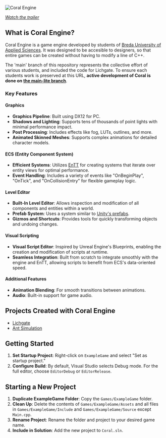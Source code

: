 ![Coral Engine](https://github.com/user-attachments/assets/aade2fbe-e69b-42ac-8b51-98d9ab0cd3c1)

[*Watch the trailer*](https://youtu.be/Z4UFHaJ_ulQ?si=YbU7SAVAXNSH-myE)

## What is Coral Engine?

Coral Engine is a game engine developed by students of [Breda University of Applied Sciences](https://www.buas.nl/en/programmes/creative-media-and-game-technologies). It was designed to be accesible to designers, so that entire games can be created without having to modify a line of C++.

The 'main' branch of this repository represents the collective effort of various students, and included the code for Lichgate. To ensure each students work is preserved at this URL, **active development of Coral is done on [the main-lite branch](https://github.com/GuusKemperman/CoralEngine/tree/main-lite)**.

### Key Features

#### Graphics
- **Graphics Pipeline**: Built using DX12 for PC.
- **Shadows and Lighting**: Supports tens of thousands of point lights with minimal performance impact.
- **Post Processing**: Includes effects like fog, LUTs, outlines, and more.
- **Animated Skinned Meshes**: Supports complex animations for detailed character models.

#### ECS (Entity Component System)
- **Efficient Systems**: Utilizes [EnTT](https://github.com/skypjack/entt) for creating systems that iterate over entity views for optimal performance.
- **Event Handling**: Includes a variety of events like "OnBeginPlay", "OnTick", and "OnCollisionEntry" for flexible gameplay logic.

#### Level Editor
- **Built-In Level Editor**: Allows inspection and modification of all components and entities within a world.
- **Prefab System**: Uses a system similar to [Unity's prefabs](https://docs.unity3d.com/Manual/Prefabs.html).
- **Gizmos and Shortcuts**: Provides tools for quickly transforming objects and undoing changes.

#### Visual Scripting
- **Visual Script Editor**: Inspired by Unreal Engine's Blueprints, enabling the creation and modification of scripts at runtime.
- **Seamless Integration**: Built from scratch to integrate smoothly with the engine and EnTT, allowing scripts to benefit from ECS's data-oriented speed.

#### Additional Features
- **Animation Blending**: For smooth transitions between animations.
- **Audio**: Built-in support for game audio.

## Projects Created with Coral Engine
- [Lichgate](https://buas.itch.io/lichgate)
- [Ant Simulation](https://github.com/GuusKemperman/Ants)

## Getting Started

1. **Set Startup Project**: Right-click on `ExampleGame` and select "Set as startup project."
2. **Configure Build**: By default, Visual Studio selects Debug mode. For the full editor, choose `EditorDebug` or `EditorRelease`.

## Starting a New Project

1. **Duplicate ExampleGame Folder**: Copy the `Games/ExampleGame` folder.
2. **Clean Up**: Delete the contents of `Games/ExampleGame/Assets` and all files in `Games/ExampleGame/Include` and `Games/ExampleGame/Source` except `Main.cpp`.
3. **Rename Project**: Rename the folder and project to your desired game name.
4. **Include in Solution**: Add the new project to `Coral.sln`.
